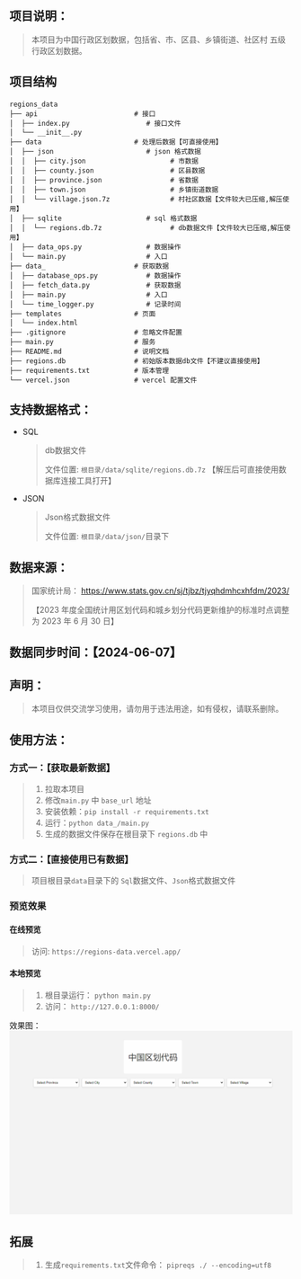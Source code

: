 ## 项目说明：

> 本项目为中国行政区划数据，包括省、市、区县、乡镇街道、社区村 五级行政区划数据。

## 项目结构
```shell
regions_data
├── api                        # 接口
│  ├── index.py                   # 接口文件
│  └── __init__.py
├── data                       # 处理后数据【可直接使用】
│  ├── json                       # json 格式数据
│  │  ├── city.json                     # 市数据
│  │  ├── county.json                   # 区县数据
│  │  ├── province.json                 # 省数据
│  │  ├── town.json                     # 乡镇街道数据
│  │  └── village.json.7z               # 村社区数据【文件较大已压缩,解压使用】
│  ├── sqlite                     # sql 格式数据
│  │  └── regions.db.7z                 # db数据文件【文件较大已压缩,解压使用】
│  ├── data_ops.py                # 数据操作
│  └── main.py                    # 入口
├── data_                      # 获取数据
│  ├── database_ops.py            # 数据操作
│  ├── fetch_data.py              # 获取数据
│  ├── main.py                    # 入口
│  └── time_logger.py             # 记录时间
├── templates                  # 页面
│  └── index.html               
├── .gitignore                 # 忽略文件配置 
├── main.py                    # 服务
├── README.md                  # 说明文档
├── regions.db                 # 初始版本数据db文件【不建议直接使用】
├── requirements.txt           # 版本管理
└── vercel.json                # vercel 配置文件
```

## 支持数据格式：

- SQL

  > db数据文件
  >
  > 文件位置: `根目录/data/sqlite/regions.db.7z` 【解压后可直接使用数据库连接工具打开】

- JSON

  > Json格式数据文件
  >
  > 文件位置: `根目录/data/json/`目录下

## 数据来源：

> 国家统计局：
> https://www.stats.gov.cn/sj/tjbz/tjyqhdmhcxhfdm/2023/
>
> 【2023 年度全国统计用区划代码和城乡划分代码更新维护的标准时点调整为 2023 年 6 月 30 日】

## 数据同步时间：【2024-06-07】

## 声明：

> 本项目仅供交流学习使用，请勿用于违法用途，如有侵权，请联系删除。

## 使用方法：

### 方式一：【获取最新数据】
> 1. 拉取本项目
> 2. 修改`main.py` 中 `base_url` 地址
> 3. 安装依赖：`pip install -r requirements.txt`
> 4. 运行：`python data_/main.py`
> 5. 生成的数据文件保存在根目录下 `regions.db` 中

### 方式二：【直接使用已有数据】

> 项目根目录`data`目录下的 `Sql`数据文件、`Json`格式数据文件


### 预览效果

#### 在线预览

> 访问: `https://regions-data.vercel.app/`

#### 本地预览
> 1. 根目录运行： `python main.py`
> 2. 访问：      `http://127.0.0.1:8000/`

效果图：
![xg](./images/xg.gif)


## 拓展

> 1. 生成`requirements.txt`文件命令： `pipreqs ./ --encoding=utf8`
